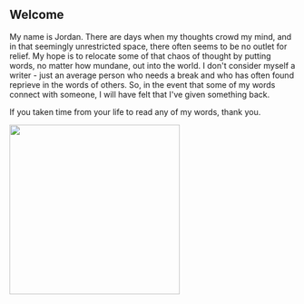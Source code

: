 ## Welcome 

My name is Jordan. There are days when my thoughts crowd my mind, and in that seemingly unrestricted space, there often seems to be no outlet for relief. My hope is to relocate some of that chaos of thought by putting words, no matter how mundane, out into the world. I don't consider myself a writer - just an average person who needs a break and who has often found reprieve in the words of others. So, in the event that some of my words connect with someone, I will have felt that I've given something back. 

If you taken time from your life to read any of my words, thank you. 

<img src="https://imgur.com/10vg0G9.png" width="300">

